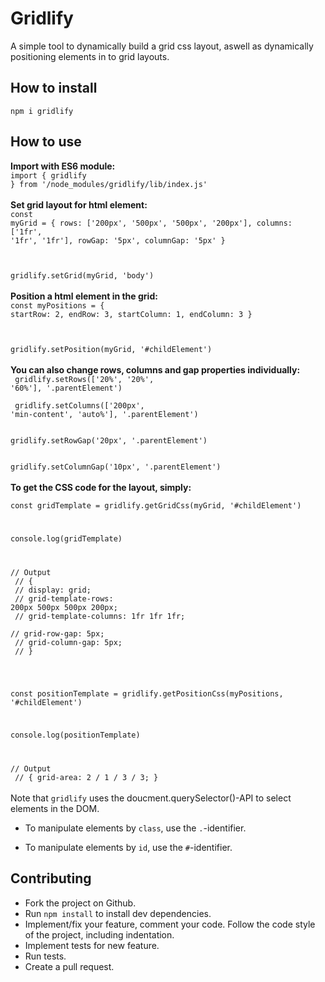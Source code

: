 # Gridlify

A simple tool to dynamically build a grid css layout, aswell as dynamically positioning elements in to grid layouts.

## How to install

`npm i gridlify`


## How to use 

**Import with ES6 module:**<br>
<code>import { gridlify } from '/node_modules/gridlify/lib/index.js'
</code>
<br>
<br>
**Set grid layout for html element:**<br>
<code>const myGrid = {
    rows: ['200px', '500px', '500px', '200px'],
    columns: ['1fr', '1fr', '1fr'],
    rowGap: '5px', 
    columnGap: '5px'
}

gridlify.setGrid(myGrid, 'body')
</code>
<br>
<br>
**Position a html element in the grid:**<br>
<code>const myPositions = {
    startRow: 2, 
    endRow: 3, 
    startColumn: 1,
    endColumn: 3 
}

gridlify.setPosition(myGrid, '#childElement')
</code>
<br>
<br>
**You can also change rows, columns and gap properties individually:**<br>
<code>
gridlify.setRows(['20%', '20%', '60%'], '.parentElement')
<br>
<br>
gridlify.setColumns(['200px', 'min-content', 'auto%'], '.parentElement')
<br>
<br>
gridlify.setRowGap('20px', '.parentElement')
<br>
<br>
gridlify.setColumnGap('10px', '.parentElement')
</code>
<br>
<br>
**To get the CSS code for the layout, simply:**<br>
<code>
const gridTemplate = gridlify.getGridCss(myGrid, '#childElement')

console.log(gridTemplate)

// Output<br>
// { <br>
//   display: grid;<br>
//   grid-template-rows: 200px 500px 500px 200px;<br>
//   grid-template-columns: 1fr 1fr 1fr;<br>
//   grid-row-gap: 5px;<br>
//   grid-column-gap: 5px;<br>
// }<br>
</code>
<br>
<code>

const positionTemplate = gridlify.getPositionCss(myPositions, '#childElement')

console.log(positionTemplate)

// Output<br>
// { grid-area: 2 / 1 / 3 / 3; }
</code>
<br>
<br>
Note that `gridlify` uses the doucment.querySelector()-API to select elements in the DOM.

- To manipulate elements by `class`, use the `.`-identifier. 

- To manipulate elements by `id`, use the `#`-identifier. 

## Contributing
- Fork the project on Github.
- Run `npm install` to install dev dependencies.
- Implement/fix your feature, comment your code.
Follow the code style of the project, including indentation.
- Implement tests for new feature.
- Run tests.
- Create a pull request.